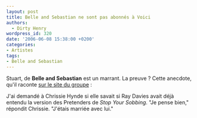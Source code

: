 ```yaml
---
layout: post
title: Belle and Sebastian ne sont pas abonnés à Voici
authors:
  - Dirty Henry
wordpress_id: 320
date: '2006-06-08 15:38:00 +0200'
categories:
- Artistes
tags:
- Belle and Sebastian
---
```

Stuart, de __Belle and Sebastian__ est un marrant. La preuve ? Cette anecdote, qu'il raconte [sur le site du groupe](http://www.belleandsebastian.com/bandbios.php?MemberName=Stuart) : 

<quote>J'ai demandé à Chrissie Hynde si elle savait si Ray Davies avait déjà entendu la version des Pretenders de *Stop Your Sobbing*. "Je pense bien," répondit Chrissie. "J'étais marriée avec lui."</quote>
